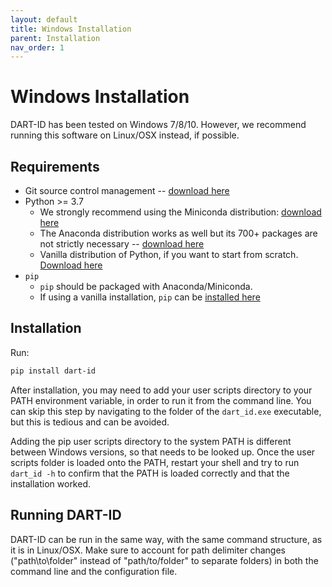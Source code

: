```yaml
---
layout: default
title: Windows Installation
parent: Installation
nav_order: 1
---
```


# Windows Installation

DART-ID has been tested on Windows 7/8/10. However, we recommend running this software on Linux/OSX instead, if possible.

## Requirements

* Git source control management -- [download here](https://git-scm.com/downloads)
* Python >= 3.7
    * We strongly recommend using the Miniconda distribution: [download here](https://conda.io/miniconda.html)
    * The Anaconda distribution works as well but its 700+ packages are not strictly necessary -- [download here](https://www.anaconda.com/download/#windows)
    * Vanilla distribution of Python, if you want to start from scratch. [Download here](https://www.python.org/download/releases/3.0/)
* ```pip```
    * ```pip``` should be packaged with Anaconda/Miniconda.
    * If using a vanilla installation, ```pip``` can be [installed here](https://pip.pypa.io/en/stable/installing/)

## Installation

Run:

```bash
pip install dart-id
``` 

After installation, you may need to add your user scripts directory to your PATH environment variable, 
in order to run it from the command line. You can skip this step by navigating to the folder of the ```dart_id.exe``` executable, but this is tedious and can be avoided.

Adding the pip user scripts directory to the system PATH is different between Windows versions, so that needs to be looked up. Once the user scripts folder is loaded onto the PATH, restart your shell and try to run ```dart_id -h``` to confirm that the PATH is loaded correctly and that the installation worked.

## Running DART-ID

DART-ID can be run in the same way, with the same command structure, as it is in Linux/OSX.  Make sure to account for path delimiter changes ("path\\to\\folder" instead of "path/to/folder" to separate folders) in both the command line and the configuration file.
